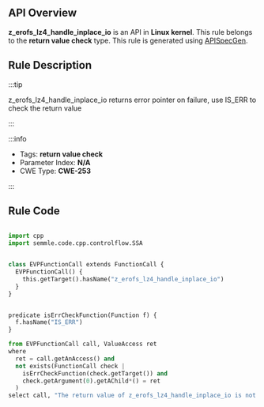 ---
---


## API Overview
**z_erofs_lz4_handle_inplace_io** is an API in **Linux kernel**. This rule belongs to the **return value check** type. This rule is generated using [APISpecGen](../../tools/APISpecGen).
## Rule Description

:::tip

z_erofs_lz4_handle_inplace_io returns error pointer on failure, use IS_ERR to check the return value

:::

:::info

- Tags: **return value check**
- Parameter Index: **N/A**
- CWE Type: **CWE-253**

:::

## Rule Code
```python

import cpp
import semmle.code.cpp.controlflow.SSA


class EVPFunctionCall extends FunctionCall {
  EVPFunctionCall() {
    this.getTarget().hasName("z_erofs_lz4_handle_inplace_io")
  }
}


predicate isErrCheckFunction(Function f) {
  f.hasName("IS_ERR") 
}

from EVPFunctionCall call, ValueAccess ret
where
  ret = call.getAnAccess() and
  not exists(FunctionCall check |
    isErrCheckFunction(check.getTarget()) and
    check.getArgument(0).getAChild*() = ret
  )
select call, "The return value of z_erofs_lz4_handle_inplace_io is not checked with IS_ERR."
    
```